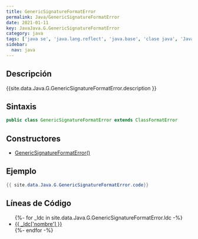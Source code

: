 ```yaml
---
title: GenericSignatureFormatError
permalink: Java/GenericSignatureFormatError
date: 2021-01-11
key: JavaJava.G.GenericSignatureFormatError
category: java
tags: ['java se', 'java.lang.reflect', 'java.base', 'clase java', 'Java 1.5']
sidebar: 
  nav: java
---
```


## Descripción
{{site.data.Java.G.GenericSignatureFormatError.description }}

## Sintaxis
~~~java
public class GenericSignatureFormatError extends ClassFormatError
~~~

## Constructores
* [GenericSignatureFormatError()](/Java/GenericSignatureFormatError/GenericSignatureFormatError/)

## Ejemplo
~~~java
{{ site.data.Java.G.GenericSignatureFormatError.code}}
~~~

## Líneas de Código
<ul>
{%- for _ldc in site.data.Java.G.GenericSignatureFormatError.ldc -%}
   <li>
       <a href="{{_ldc['url'] }}">{{ _ldc['nombre'] }}</a>
   </li>
{%- endfor -%}
</ul>
